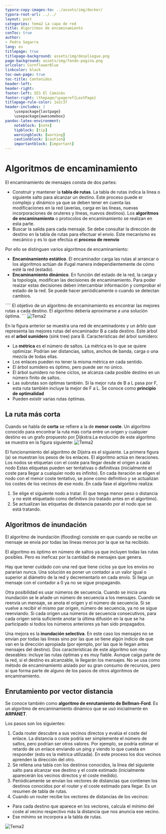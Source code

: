 ```yaml
---
typora-copy-images-to: ../assets/img/docker/
typora-root-url: ../../
layout: post
categories: tema2 La capa de red
title: Algoritmos de encaminamiento
conToc: true
author:
- Pedro Segarra
lang: es
titlepage: true
titlepage-background: assets/img/despliegue.png
page-background: assets/img/fondo-pagina.png
urlcolor: CornflowerBlue
linkcolor: black
toc-own-page: true
toc-title: Contenidos
header-left: 
header-right: 
footer-left: IES El Caminàs
footer-right: \thepage/\pageref{LastPage}
titlepage-rule-color: 1e2c37
header-includes: |
    \usepackage{lastpage} 
    \usepackage{awesomebox}
pandoc-latex-environment:
    noteblock: [note]
    tipblock: [tip]
    warningblock: [warning]
    cautionblock: [caution]
    importantblock: [important]
---
```

# Algoritmos de encaminamiento

El encaminamiento de mensajes consta de dos partes:
* Construir y mantener la **tabla de rutas**. La tabla de rutas indica la línea o siguiente salto para alcanzar un destino. Este proceso puede er complejo y dinámico ya que se deben tener en cuenta las modificaciones en la red (averías, carga en las líneas, nuevas incorporaciones de oruteres y líneas, nuevos destinos). Los **algoritmos de encaminamiento** o protocolos de encaminamiento se realizan en esta parte.
* Buscar la salida para cada mensaje. Se debe consultar la dirección de destino en la tabla de rutas para efectuar el envío. Este mecanismo es mecánico y es lo que efectúa el **proceso de reenvío**

Por ello se distinguen varios algoritmos de encaminamiento:
* **Encaminamiento estático**. El encaminador carga las rutas al arrancar o los algoritmos actúan de ifugal manera independientemente de cómo esté la red (estado).
* **Encaminamiento dinámico**. En función del estado de la red, la carga y la topología, modifican las decisiones de encaminamiento. Para poder reaizar estas decisiones deben intercambiar información y comprobar el estado de la red. Se puede hacer periódicamente o cuando se detectan cambios.
  
´´´´
  El objetivo de un algoritmo de encaminamiento es encontrar las mejores rutas a cada destino. El algoritmo debería aproximarse a una solución óptima.
´´´
![Tema2](/PAX/assets/tema2_2.png) 

En la figura anterior se muestra una red de encaminadores y un árblo que representa las mejores rutas del encaminador B a cada destino. Este árbol es el **arbol sumidero** (sink tree) para B.
Características del árbol sumidero:
* La **métrica** es el número de saltos. La métrica es lo que se quiere optimizar. Podrían ser distancias, saltos, anchos de banda, carga o una mezcla de todas ellas.
* Los enlaces pueden no tener la misma métrica en cada sentido.
* El árbol sumidero es óptimo, pero puede ser no único.
* El árbol sumidero no tiene ciclos, se alcanza cada posible destino en un número finito de saltos.
* Las subrutas son óptimas también. Si la mejor ruta de B a L pasa por F, esta ruta también incluye la mejor de F a L. Se conoce como **principio de optimalidad**
* Pueden existir varias rutas óptimas.

## La ruta más corta
Cuando se habla de **corta** se refiere a la de **menor coste**.
Un algoritmo conocido para encontrar la ruta más corta entre un origen y cualquier destino es un grafo propuesto por Dijkstra.La evolución de este algoritmo se muestra en la figura siguiente:
![Tema2](/PAX/assets/tema2_3.png) 

El funcionamiento del algoritmo de Dijstra es el siguiente. La primera figura (a) se muestran los pesos de los enlaces. El algoritmo actúa en iteraciones. Los nodos se etiquetan con el coste para llegar desde el origen a cada nodo Estas etiquetas pueden ser tentativas o definitivas (inicialmente el coste para llegar a cualquier nodo es infinito). En cada iteración se eligen el nodo con el menor coste tentativo, se pone como definitivo y se actualizan los costes de los vecinos de ese nodo.
En cada fase el algoritmo realiza:
1. Se elige el siguiente nodo a tratar. El que tenga menor peso o distancia y no esté etiquetado como definitivo (no tratado antes en el algortimo).
2. Se actualizan las etiquetas de distancia pasando por el nodo que se está tratando.
   
## Algoritmos de inundación

El algoritmo de inundación (flooding) consiste en que cuando se recibe un mensaje se envía por todas las líneas menos por la que se ha recibido.

El algoritmo es óptimo en número de saltos ya que incluyen todas las rutas posibles. Pero es ineficaz por la cantidad de mensajes que genera.

Hay que tener cuidado con una red que tiene ciclos ya que los envíos no pararían nunca. Una solución es poner un contador a un valor igual o superior al diámetro de la red y decrementarlo en cada envío. Si llega un mensaje con el contador a 0 ya no se sigue propagando.

Otra posibilidad es usar números de secuencia. Cuando se inicia una inundación se le añade un número de secuencia a los mensajes. Cuando se reenvía un mensaje, se anota el origen y el número de secuencia. Si se vuelve a recibir el mismo par origen, número de secuencia, ya no se sigue reenviando. Si cada origen usa números de secuencia consecutivos, para cada origen sería suficiente anotar la última difusión en la que se ha participado si todos los números anteriores ya han sido propagados.

Una mejora es la **inundación selectiva**. En este caso los mensajes no se envían por todas las líneas sino por las que se tiene algún indicio de que van en la dirección apropiada (por ejemplo, por las que le llegan antes mensajes del destino).
Dos características de este algoritmo son muy deseables: incluye las rutas óptimas y es muy fiable. Aunque caiga parte de la red, si el destino es alcanzable, le llegarán los mensajes.
No se usa como método de encaminamiento aislado por su gran consumo de recursos, pero sí que forma parte de alguno de los pasos de otros algoritmos de encaminamiento.

## Enrutamiento por vector distancia
Se conoce también como **algoritmo de enrutamiento de Bellman-Ford**. 
Es un algoritmo de encaminamiento dinámico que se usó inicialmente en **ARPANET**.

Los pasos son los siguientes:
1. Cada router descubre a sus vecinos directos y evalúa el coste del enlace. La distancia o coste podría ser simplemente el número de saltos, pero podrían ser otros valores. Por ejemplo, se podría estimar el retardo de un enlace enviando un ping y viendo lo que cuesta en responder (esto es la métrica utilizada). En este proceso los dos vecinos aprenden la dirección del otro.
2. Se rellena una tabla con los destinos conocidos, la línea del siguiente salto para alcanzar ese destino y el coste estimado (inicialmente aparecerán los vecinos directos y el coste medido).
3. Periódicamente se envían los vectores de distancias que contienen los destinos conocidos por el router y el coste estimado para llegar. Es un resumen de tabla de rutas.
4. Cuando un router recibe los vectores de distancias de los vecinos:
* Para cada destino que aparece en los vectores, calcula el mínimo del coste al vecino respectivo más la distancia que nos anuncia ese vecino.
* Ese mínimo se incorpora a la tabla de rutas. 

![Tema2](/PAX/assets/tema2_4.png) 

